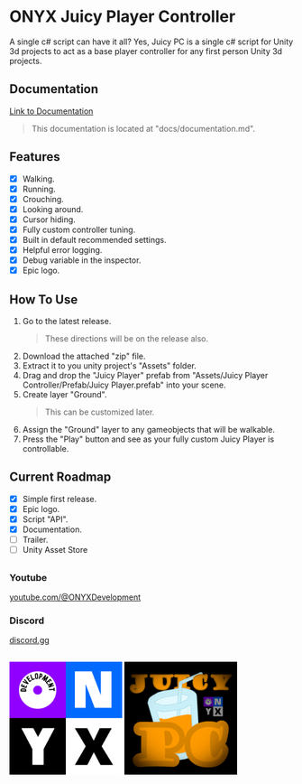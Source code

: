 # ONYX Juicy Player Controller
A single c# script can have it all? Yes, Juicy PC is a single c# script for Unity 3d projects to act as a base player controller for any first person Unity 3d projects.

## Documentation
[Link to Documentation](https://github.com/AndrewCromar/Juicy-Player-Controller/blob/main/Docs/documentation.md)
> This documentation is located at "docs/documentation.md".

## Features
- [x] Walking.
- [x] Running.
- [x] Crouching.
- [x] Looking around.
- [x] Cursor hiding.
- [x] Fully custom controller tuning.
- [x] Built in default recommended settings.
- [x] Helpful error logging.
- [x] Debug variable in the inspector.
- [x] Epic logo. 

## How To Use
1. Go to the latest release.
     > These directions will be on the release also.
3. Download the attached "zip" file.
4. Extract it to you unity project's "Assets" folder.
5. Drag and drop the "Juicy Player" prefab from "Assets/Juicy Player Controller/Prefab/Juicy Player.prefab" into your scene.
6. Create layer "Ground".
     > This can be customized later.
7. Assign the "Ground" layer to any gameobjects that will be walkable.
8. Press the "Play" button and see as your fully custom Juicy Player is controllable.

## Current Roadmap
- [x] Simple first release.
- [x] Epic logo.
- [x] Script "API".
- [x] Documentation.
- [ ] Trailer.
- [ ] Unity Asset Store

##
### Youtube
[youtube.com/@ONYXDevelopment](https://www.youtube.com/@ONYXDevelopment)
### Discord
[discord.gg](https://discord.gg/2maTr7RQQQ)
##
<img src="ONYX/onyx_logo.png" alt="onyx_logo" width="200"/> <img src="ONYX/juicy_pc_logo.png" alt="juicy_pc_logo" width="200"/>
